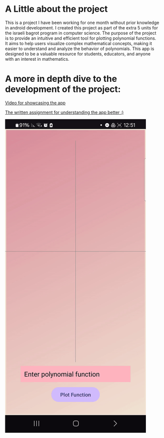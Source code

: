 ﻿# A Little about the project

This is a project I have been working for one month without prior knowledge in android development. I created this project as part of the extra 5 units for the israeli bagrot program in computer science.
The purpose of the project is to provide an intuitive and efficient tool for plotting polynomial functions.
It aims to help users visualize complex mathematical concepts, making it easier to understand and analyze the behavior of polynomials. This app is designed to be a valuable resource for students, educators, and anyone with an interest in mathematics.

# A more in depth dive to the development of the project:
[Video for showcasing the app](https://drive.google.com/file/d/1zR3NvPZHFA8NzH8JiA8tPCXxrFORmuky/view?usp=sharing)

[The written assignment for understanding the app better :)](https://drive.google.com/file/d/1RQlhA9D6NV7naB7RS89YBAc06ScUguew/view?usp=sharing)

![](https://github.com/idogut3/DesmosClone-Project/blob/main/drawing_polynomials_gif.gif)
